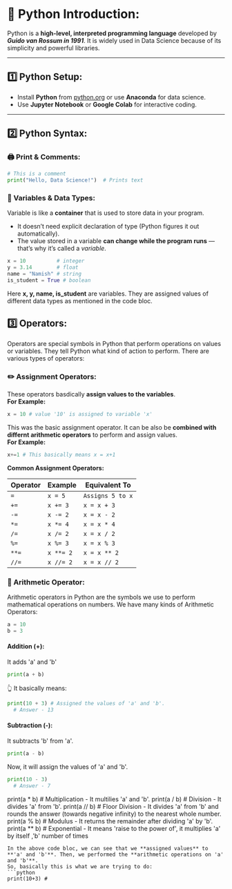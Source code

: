 # 🐍 Python Introduction:

Python is a **high-level, interpreted programming language** developed by ***Guido van Rossum in 1991***. It is widely used in Data Science because of its simplicity and powerful libraries.

---

## 1️⃣ Python Setup:
- Install **Python** from [python.org](https://www.python.org/) or use **Anaconda** for data science.  
- Use **Jupyter Notebook** or **Google Colab** for interactive coding.

---

## 2️⃣ Python Syntax:

### 🖨 Print & Comments:
```python
# This is a comment
print("Hello, Data Science!")  # Prints text
```
### 📝 Variables & Data Types:
Variable is like a **container** that is used to store data in your program.
  - It doesn’t need explicit declaration of type (Python figures it out automatically).
  - The value stored in a variable **can change while the program runs** — that’s why it’s called a *variable*.
```python
x = 10          # integer
y = 3.14        # float
name = "Namish" # string
is_student = True # boolean
```
Here **x, y, name, is_student** are variables. They are assigned values of different data types as mentioned in the code bloc.
## 3️⃣ Operators:
Operators are special symbols in Python that perform operations on values or variables.
They tell Python what kind of action to perform. There are various types of operators:

### ✏️ Assignment Operators:
These operators basdically **assign values to the variables**.  <br>
**For Example:**
```python
x = 10 # value '10' is assigned to variable 'x'
```
This was the basic assignment operator. It can be also be **combined with differnt arithmetic operators** to perform and assign values. <br>
**For Example:**
```python
x+=1 # This basically means x = x+1
```
**Common Assignment Operators:**

| Operator | Example   | Equivalent To     |
|----------|-----------|-------------------|
| `=`      | `x = 5`   | `Assigns 5 to x`   |
| `+=`     | `x += 3`  | `x = x + 3`       |
| `-=`     | `x -= 2`  | `x = x - 2`       |
| `*=`     | `x *= 4`  | `x = x * 4`       |
| `/=`     | `x /= 2`  | `x = x / 2`       |
| `%=`     | `x %= 3`  | `x = x % 3`       |
| `**=`    | `x **= 2` | `x = x ** 2`      |
| `//=`    | `x //= 2` | `x = x // 2`      |


### 🔢 Arithmetic Operator:
Arithmetic operators in Python are the symbols we use to perform mathematical operations on numbers.
We have many kinds of Arithmetic Operators:
```python
a = 10
b = 3
```
#### Addition (+):
It adds 'a' and 'b'
```python
print(a + b) 
```
👆 It basically means:
```python
print(10 + 3) # Assigned the values of 'a' and 'b'.
  # Answer - 13
```
#### Subtraction (-):
It subtracts 'b' from 'a'.
```python
print(a - b)
```
Now, it will assign the values of 'a' and 'b'.
```python
print(10 - 3)
  # Answer - 7
```
print(a * b)  # Multiplication - It multilies 'a' and 'b'.
print(a / b)  # Division - It divides 'a' from 'b'.
print(a // b) # Floor Division - It divides 'a' from 'b' and rounds the answer (towards negative infinity) to the nearest whole number.
print(a % b)  # Modulus - It returns the remainder after dividing 'a' by 'b'.
print(a ** b) # Exponential - It means 'raise to the power of', it multiplies 'a' by itself ,'b' number of times
```
In the above code bloc, we can see that we **assigned values** to **'a' and 'b'**. Then, we performed the **arithmetic operations on 'a' and 'b'**. 
So, basically this is what we are trying to do:
```python
print(10+3) # 

